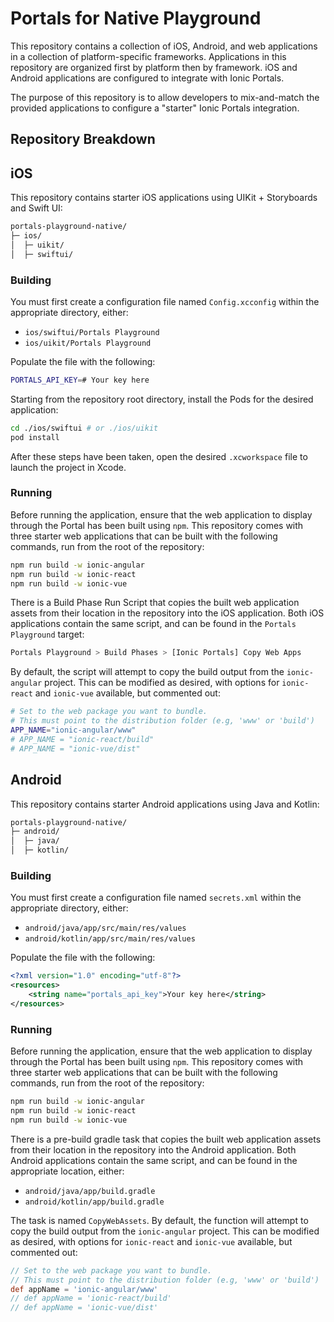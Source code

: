 # Portals for Native Playground

This repository contains a collection of iOS, Android, and web applications in a collection of platform-specific frameworks. Applications in this repository are organized first by platform then by framework. iOS and Android applications are configured to integrate with Ionic Portals.

The purpose of this repository is to allow developers to mix-and-match the provided applications to configure a "starter" Ionic Portals integration.

## Repository Breakdown

## iOS

This repository contains starter iOS applications using UIKit + Storyboards and Swift UI:

```bash
portals-playground-native/
├─ ios/
│  ├─ uikit/
│  ├─ swiftui/
```

### Building

You must first create a configuration file named `Config.xcconfig` within the appropriate directory, either:

- `ios/swiftui/Portals Playground`
- `ios/uikit/Portals Playground`

Populate the file with the following:

```bash
PORTALS_API_KEY=# Your key here
```

Starting from the repository root directory, install the Pods for the desired application:

```bash
cd ./ios/swiftui # or ./ios/uikit
pod install
```

After these steps have been taken, open the desired `.xcworkspace` file to launch the project in Xcode.

### Running

Before running the application, ensure that the web application to display through the Portal has been built using `npm`. This repository comes with three starter web applications that can be built with the following commands, run from the root of the repository:

```bash
npm run build -w ionic-angular
npm run build -w ionic-react
npm run build -w ionic-vue
```

There is a Build Phase Run Script that copies the built web application assets from their location in the repository into the iOS application. Both iOS applications contain the same script, and can be found in the `Portals Playground` target:

```bash
Portals Playground > Build Phases > [Ionic Portals] Copy Web Apps
```

By default, the script will attempt to copy the build output from the `ionic-angular` project. This can be modified as desired, with options for `ionic-react` and `ionic-vue` available, but commented out:

```bash
# Set to the web package you want to bundle.
# This must point to the distribution folder (e.g, 'www' or 'build')
APP_NAME="ionic-angular/www"
# APP_NAME = "ionic-react/build"
# APP_NAME = "ionic-vue/dist"
```

## Android

This repository contains starter Android applications using Java and Kotlin:

```bash
portals-playground-native/
├─ android/
│  ├─ java/
│  ├─ kotlin/
```

### Building

You must first create a configuration file named `secrets.xml` within the appropriate directory, either:

- `android/java/app/src/main/res/values`
- `android/kotlin/app/src/main/res/values`

Populate the file with the following:

```xml
<?xml version="1.0" encoding="utf-8"?>
<resources>
    <string name="portals_api_key">Your key here</string>
</resources>
```

### Running

Before running the application, ensure that the web application to display through the Portal has been built using `npm`. This repository comes with three starter web applications that can be built with the following commands, run from the root of the repository:

```bash
npm run build -w ionic-angular
npm run build -w ionic-react
npm run build -w ionic-vue
```

There is a pre-build gradle task that copies the built web application assets from their location in the repository into the Android application. Both Android applications contain the same script, and can be found in the appropriate location, either:

- `android/java/app/build.gradle`
- `android/kotlin/app/build.gradle`

The task is named `CopyWebAssets`. By default, the function will attempt to copy the build output from the `ionic-angular` project. This can be modified as desired, with options for `ionic-react` and `ionic-vue` available, but commented out:

```groovy
// Set to the web package you want to bundle.
// This must point to the distribution folder (e.g, 'www' or 'build')
def appName = 'ionic-angular/www'
// def appName = 'ionic-react/build'
// def appName = 'ionic-vue/dist'
```

